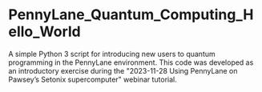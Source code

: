 # PennyLane_Quantum_Computing_Hello_World
A simple Python 3 script for introducing new users to quantum programming in the PennyLane environment. This code was developed as an introductory exercise during the "2023-11-28 Using PennyLane on Pawsey’s Setonix supercomputer" webinar tutorial.
